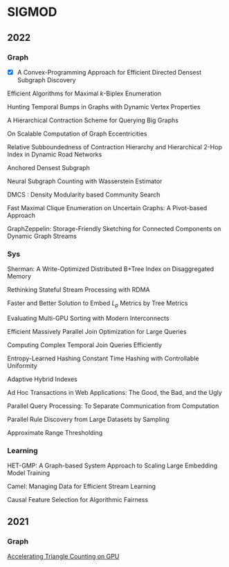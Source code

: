 # SIGMOD

## 2022

### Graph

- [x] A Convex-Programming Approach for Efficient Directed Densest Subgraph Discovery

Efficient Algorithms for Maximal $k$-Biplex Enumeration

Hunting Temporal Bumps in Graphs with Dynamic Vertex Properties

A Hierarchical Contraction Scheme for Querying Big Graphs

On Scalable Computation of Graph Eccentricities

Relative Subboundedness of Contraction Hierarchy and Hierarchical 2-Hop Index in Dynamic Road Networks

Anchored Densest Subgraph

Neural Subgraph Counting with Wasserstein Estimator

DMCS : Density Modularity based Community Search

Fast Maximal Clique Enumeration on Uncertain Graphs: A Pivot-based Approach

GraphZeppelin: Storage-Friendly Sketching for Connected Components on Dynamic Graph Streams


### Sys

Sherman: A Write-Optimized Distributed B+Tree Index on Disaggregated Memory

Rethinking Stateful Stream Processing with RDMA

Faster and Better Solution to Embed $L_p$ Metrics by Tree Metrics

Evaluating Multi-GPU Sorting with Modern Interconnects

Efficient Massively Parallel Join Optimization for Large Queries

Computing Complex Temporal Join Queries Efficiently

Entropy-Learned Hashing Constant Time Hashing with Controllable Uniformity

Adaptive Hybrid Indexes

Ad Hoc Transactions in Web Applications: The Good, the Bad, and the Ugly

Parallel Query Processing: To Separate Communication from Computation

Parallel Rule Discovery from Large Datasets by Sampling

Approximate Range Thresholding

### Learning

HET-GMP: A Graph-based System Approach to Scaling Large Embedding Model Training

Camel: Managing Data for Efficient Stream Learning

Causal Feature Selection for Algorithmic Fairness

## 2021

### Graph

[Accelerating Triangle Counting on GPU](https://dl.acm.org/doi/pdf/10.1145/3448016.3452815)
